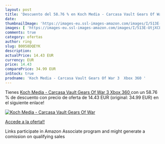 ```yaml
---
layout: post
title: 'Descuento del 58.76 % en Koch Media - Carcasa Vault Gears Of War '
date: 
thumbnailImage: 'https://images-eu.ssl-images-amazon.com/images/I/513E-UtjXCL._SL200_.jpg'
images: [ 'https://images-eu.ssl-images-amazon.com/images/I/513E-UtjXCL._SL200_.jpg' ]
comments: true
category: ofertas
author: ring
slug: B0058DQEYK
description:
actualPrice: 14.43 EUR
currency: EUR
price: 14.43
comparePrice: 34.99 EUR
inStock: true
prodname: 'Koch Media - Carcasa Vault Gears Of War 3  Xbox 360 '
---
```


Tienes [Koch Media - Carcasa Vault Gears Of War 3  Xbox 360 ](https://www.amazon.es/dp/B0058DQEYK/?tag=tolees-21) con un 58.76 % de descuento con precio de oferta de 14.43 EUR (original: 34.99 EUR) en el siguiente enlace!

[![Koch Media - Carcasa Vault Gears Of War ](https://images-eu.ssl-images-amazon.com/images/I/513E-UtjXCL._SL200_.jpg)](https://www.amazon.es/dp/B0058DQEYK/?tag=tolees-21)

[Accede a la oferta!!](https://www.amazon.es/dp/B0058DQEYK/?tag=tolees-21)

Links participate in Amazon Associate program and might generate a comission on qualifying sales


